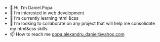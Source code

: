 - 👋 Hi, I’m Daniel.Popa
- 👀 I’m interested in web development
- 🌱 I’m currently learning html &css
- 💞️ I’m looking to collaborate on any project that will help me consolidate my html&css skills
- 📫 How to reach me popa.alexandru_daniel@yahoo.com

<!---
crocodil12/crocodil12 is a ✨ special ✨ repository because its `README.md` (this file) appears on your GitHub profile.
You can click the Preview link to take a look at your changes.
--->
